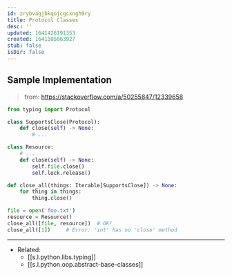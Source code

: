 ```yaml
---
id: zrybvagjbkqojcgcxngh9ry
title: Protocol Classes
desc: ''
updated: 1641426191353
created: 1641105063927
stub: false
isDir: false
---
```



## Sample Implementation

> from: <https://stackoverflow.com/a/50255847/12339658>

```python
from typing import Protocol

class SupportsClose(Protocol):
    def close(self) -> None:
        # ...

class Resource:
    # ...
    def close(self) -> None:
        self.file.close()
        self.lock.release()

def close_all(things: Iterable[SupportsClose]) -> None:
    for thing in things:
        thing.close()

file = open('foo.txt')
resource = Resource()
close_all([file, resource])  # OK!
close_all([1])     # Error: 'int' has no 'close' method
```

---

- Related:
  - [[s.l.python.libs.typing]]
  - [[s.l.python.oop.abstract-base-classes]]

